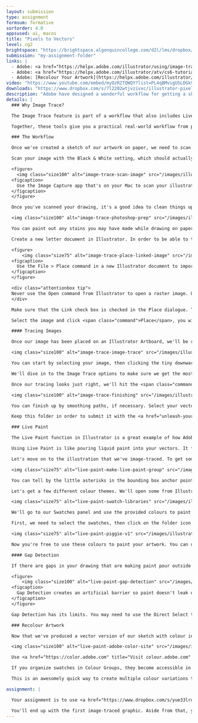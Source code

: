 ```yaml
---
layout: submission
type: assignment
formsum: formative
sortorder: 4.0
appsused: ai, macos
title: "Pixels to Vectors"
level: cg2
brightspace: "https://brightspace.algonquincollege.com/d2l/lms/dropbox/user/folder_submit_files.d2l?db=289095&grpid=0&isprv=0&bp=0&ou=314364"
submission: "my-assignment-folder"
links: |
  - Adobe: <a href="https://helpx.adobe.com/illustrator/using/image-trace.html" title="Image Trace" target="_blank">Image Trace</a>
  - Adobe: <a href="https://helpx.adobe.com/illustrator/atv/cs6-tutorials/new-image-trace.html" title="Image Trace Video" target="_blank">Image Trace Video</a>
  - Adobe: [Recolour Your Artwork](https://helpx.adobe.com/illustrator/user-guide.html/illustrator/using/recolor-artwork.ug.html "Recolour Your Artwork")
video: "https://www.youtube.com/embed/myOzR2TQWQY?list=PL4qBMvigUSLDGk988g2BxIS96BJT6ZDO_"
downloads: "https://www.dropbox.com/s/7l2202wtjvzivxc/illustrator-pixels-to-vectors.zip?dl=1"
description: "Adobe have designed a wonderful workflow for getting a sketch off paper into vectors in Illustrator. You can even create multiple colour versions in a matter of seconds. Let's give it a go."
details: |
  ### Why Image Trace?

  The Image Trace feature is part of a workflow that also includes Live Paint and Recolour Artwork. With these three powerful tools, you can create hand-drawn artwork, then transform it into vector art. You can then paint it in colour with Live Paint. The final stage is to create multiple colour variations with Recolour Artwork.

  Together, these tools give you a practical real-world workflow from pencil to final vector artwork.

  ### The Workflow

  Once we've created a sketch of our artwork on paper, we need to scan it. The best scanning application is the one you already have on your Mac. It's called Image Capture.

  Scan your image with the Black & White setting, which should actually be called Greyscale. The resolution isn't actually that important. Sometimes a lower resolution is actually better for tracing. You'll need to experiment with this.

  <figure>
    <img class="size100" alt="image-trace-scan-image" src="/images/illustrator-pixels-to-vectors/image-trace-scan-image.jpg">
  <figcaption>
    Use the Image Capture app that's on your Mac to scan your illustration.
  </figcaption>
  </figure>

  Once you've scanned your drawing, it's a good idea to clean things up and increase the contrast in Photoshop.

  <img class="size100" alt="image-trace-photoshop-prep" src="/images/illustrator-pixels-to-vectors/image-trace-photoshop-prep.jpg">

  You can paint out any stains you may have made while drawing on paper. It's also useful to increase the contrast to ensure the blacks are as dark as possible and the whites are as light as possible. A Levels Adjustment Layer is the best way to do so.

  Create a new letter document in Illustrator. In order to be able to trace our sketch, we need to place it in Illustrator with <span class="command">File > Place</span>.

  <figure>
      <img class="size75" alt="image-trace-place-linked-image" src="/images/illustrator-pixels-to-vectors/image-trace-place-linked-image.jpg">
  <figcaption>
    Use the File > Place command in a new Illustrator document to import the illustration.
  </figcaption>
  </figure>

  <div class="attentionbox tip">
  Never use the Open command from Illustrator to open a raster image. Use <span class="command">File > Place</span> instead.
  </div>

  Make sure that the Link check box is checked in the Place dialogue. This will ensure that there's a link between your Illustrator document and the image file. So, the image should be linked and not embedded. Embedding images is largely frowned upon because it slows down Illustrator's performance a lot.

  Select the image and click <span class="command">Place</span>, you will get a loaded cursor, where you see an icon attached to your cursor. Simply drag a rectangle to the size you want your image. Feel free to re-size your placed image at will. We have no concerns about it's resolution for output. It will be deleted from your Illustrator document in the process of tracing it.

  #### Tracing Images

  Once our image has been placed on an Illustrator Artboard, we'll be ready to Image Trace it.

  <img class="size100" alt="image-trace-image-trace" src="/images/illustrator-pixels-to-vectors/image-trace-image-trace.jpg">

  You can start by selecting your image, then clicking the tiny downward arrow next to the Image Trace button in the Control Panel. This will do an initial tracing of your image. We need to open the tracing options dialogue in order to refine our results.

  We'll dive in to the Image Trace options to make sure we get the most of our image tracing. Keep in mind that what we're seeing in Illustrator is not yet vectors. It's a preview of what our tracing will look like once we're done. If you take a gander at your Links panel, you'll see that your scan is still placed on the page. That needs to be gone by the time we're done.

  Once our tracing looks just right, we'll hit the <span class="command">Expand</span> button in the Control Panel to finally vectorize our tracing.

  <img class="size100" alt="image-trace-finishing" src="/images/illustrator-pixels-to-vectors/image-trace-finishing.jpg">

  You can finish up by smoothing paths, if necessary. Select your vector art. Go <span class="command">Object > Path > Simplify...</span> Go easy. If you simplify too much, you'll distort your illustration. The best plan is to work on a duplicate of your illustration.

  Keep this folder in order to submit it with the <a href="unleash-your-inner-vectors.html" title="This is the Live Paint and Recolour Artwork part of this assignment.">Live Paint</a> part of this project.

  ### Live Paint

  The Live Paint function in Illustrator is a great example of how Adobe caters to designers' workflow. They create tools that fit right into how we work. After we sketch a concept and Image Trace it, we want to quickly apply colour to the shapes. This is what Live Paint does.

  Using Live Paint is like pouring liquid paint into your vectors. It fills areas with colour until it encounters a boundary. We'll use it to paint our traced artwork.

  Let's move on to the illustration that we've image-traced. To get some colour into our vectors, we'll select the whole sketch, then click on it with the Paint Bucket tool. This will make our vector art a Live Paint Group.

  <img class="size75" alt="live-paint-make-live-paint-group" src="/images/illustrator-pixels-to-vectors/live-paint-make-live-paint-group.svg">

  You can tell by the little asterisks in the bounding box anchor points.

  Let's get a few different colour themes. We'll open some from Illustrator's libraries and download some from Adobe Colour.

  <img class="size75" alt="live-paint-swatch-libraries" src="/images/illustrator-pixels-to-vectors/live-paint-swatch-libraries.jpg">

  We'll go to our Swatches panel and use the provided colours to paint our sketch. We'll make the colour swatches Global Colours before we apply then in our Illustration. To do so, double-click on the swatch, then check <span class="command">Global Colour</span> in the options dialogue.

  First, we need to select the swatches, then click on the folder icon at the bottom of the panel. This will put them in a Colour Group, which will in turn, make them available with our Live Paint Bucket tool.

  <img class="size75" alt="live-paint-piggie-v1" src="/images/illustrator-pixels-to-vectors/live-paint-piggie-v1.jpg">

  Now you're free to use these colours to paint your artwork. You can use the left/right arrows on the keyboard to choose colours while using the Paint Bucket tool. Click away!

  #### Gap Detection

  If there are gaps in your drawing that are making paint pour outside the shapes, you can use Illustrator's Gap Detection settings to close them.

  <figure>
      <img class="size100" alt="live-paint-gap-detection" src="/images/illustrator-pixels-to-vectors/live-paint-gap-detection.jpg">
  <figcaption>
    Gap Detection creates an artificial barrier so paint doesn't leak out of open shapes.
  </figcaption>
  </figure>

  Gap Detection has its limits. You may need to use the Direct Select tool to manually close gaps.

  ### Recolour Artwork

  Now that we've produced a vector version of our sketch with colour in it, we'll want to show our client different colour themes. This is where Re-colour Artwork comes in.

  <img class="size100" alt="live-paint-adobe-color-site" src="/images/illustrator-pixels-to-vectors/live-paint-adobe-color-site.jpg">

  Use <a href="https://color.adobe.com" title="Visit colour.adobe.com" target="_blank">color.adobe.com</a> to either create or simply find different colour themes for your sketch. Sync them to Illustrator, then apply them to multiple instances or your original sketch the same way you applied colour the first time around.

  If you organize swatches in Colour Groups, they become accessible in the Edit Colours dialogue. We'll use this to create colour variations for our artwork.

  This is an awesomely quick way to create multiple colour variations to present to your client.

assignment: |

  Your assignment is to use <a href="https://www.dropbox.com/s/yue33lrum3xeyj6/illustrator-pixels-to-vectors-formative.zip?dl=1" title="Download assignment file.">the provided image</a> to image-trace and live-paint. Once you've completed that, produce three different colour themes.

  You'll end up with the first image-traced graphic. Aside from that, you'll create three other versions, each with their own colour schemes.
---
```

